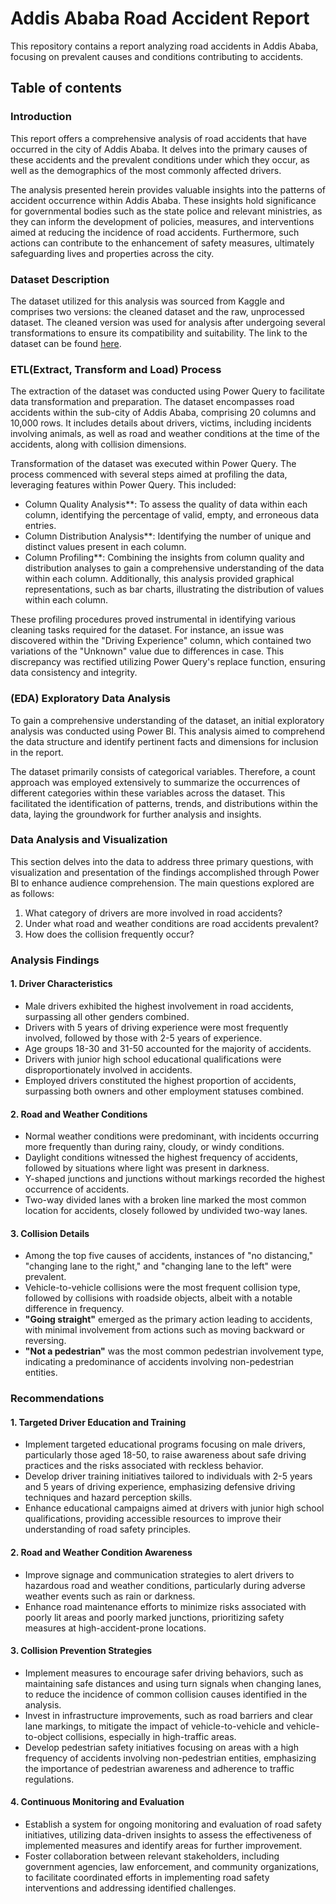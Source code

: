 # Addis Ababa Road Accident Report
This repository contains a report analyzing road accidents in Addis Ababa, focusing on prevalent causes and conditions contributing to accidents.

## Table of contents


### Introduction

This report offers a comprehensive analysis of road accidents that have occurred in the city of Addis Ababa. It delves into the primary causes of these accidents and the prevalent conditions under which they occur, as well as the demographics of the most commonly affected drivers.

The analysis presented herein provides valuable insights into the patterns of accident occurrence within Addis Ababa. These insights hold significance for governmental bodies such as the state police and relevant ministries, as they can inform the development of policies, measures, and interventions aimed at reducing the incidence of road accidents. Furthermore, such actions can contribute to the enhancement of safety measures, ultimately safeguarding lives and properties across the city.

### Dataset Description

The dataset utilized for this analysis was sourced from Kaggle and comprises two versions: the cleaned dataset and the raw, unprocessed dataset. The cleaned version was used for analysis after undergoing several transformations to ensure its compatibility and suitability. The link to the dataset can be found [here](https://www.kaggle.com/datasets/saurabhshahane/road-traffic-accidents).


### ETL(Extract, Transform and Load) Process

The extraction of the dataset was conducted using Power Query to facilitate data transformation and preparation. The dataset encompasses road accidents within the sub-city of Addis Ababa, comprising 20 columns and 10,000 rows. It includes details about drivers, victims, including incidents involving animals, as well as road and weather conditions at the time of the accidents, along with collision dimensions.

Transformation of the dataset was executed within Power Query. The process commenced with several steps aimed at profiling the data, leveraging features within Power Query. This included:

- Column Quality Analysis**: To assess the quality of data within each column, identifying the percentage of valid, empty, and erroneous data entries.
- Column Distribution Analysis**: Identifying the number of unique and distinct values present in each column.
- Column Profiling**: Combining the insights from column quality and distribution analyses to gain a comprehensive understanding of the data within each column. Additionally, this analysis provided graphical representations, such as bar charts, illustrating the distribution of values within each column.

These profiling procedures proved instrumental in identifying various cleaning tasks required for the dataset. For instance, an issue was discovered within the "Driving Experience" column, which contained two variations of the "Unknown" value due to differences in case. This discrepancy was rectified utilizing Power Query's replace function, ensuring data consistency and integrity.

### (EDA) Exploratory Data Analysis

To gain a comprehensive understanding of the dataset, an initial exploratory analysis was conducted using Power BI. This analysis aimed to comprehend the data structure and identify pertinent facts and dimensions for inclusion in the report.

The dataset primarily consists of categorical variables. Therefore, a count approach was employed extensively to summarize the occurrences of different categories within these variables across the dataset. This facilitated the identification of patterns, trends, and distributions within the data, laying the groundwork for further analysis and insights.

### Data Analysis and Visualization

This section delves into the data to address three primary questions, with visualization and presentation of the findings accomplished through Power BI to enhance audience comprehension. The main questions explored are as follows:

1. What category of drivers are more involved in road accidents?
2. Under what road and weather conditions are road accidents prevalent?
3. How does the collision frequently occur?

### Analysis Findings

#### __1. Driver Characteristics__
-  Male drivers exhibited the highest involvement in road accidents, surpassing all other genders combined.
-  Drivers with 5 years of driving experience were most frequently involved, followed by those with 2-5 years of experience.
-  Age groups 18-30 and 31-50 accounted for the majority of accidents.
-  Drivers with junior high school educational qualifications were disproportionately involved in accidents.
-  Employed drivers constituted the highest proportion of accidents, surpassing both owners and other employment statuses combined.

#### __2. Road and Weather Conditions__
-  Normal weather conditions were predominant, with incidents occurring more frequently than during rainy, cloudy, or windy conditions.
- Daylight conditions witnessed the highest frequency of accidents, followed by situations where light was present in darkness.
- Y-shaped junctions and junctions without markings recorded the highest occurrence of accidents.
- Two-way divided lanes with a broken line marked the most common location for accidents, closely followed by undivided two-way lanes.

#### __3. Collision Details__
-  Among the top five causes of accidents, instances of "no distancing," "changing lane to the right," and "changing lane to the left" were prevalent.
-  Vehicle-to-vehicle collisions were the most frequent collision type, followed by collisions with roadside objects, albeit with a notable difference in frequency.
-  __"Going straight"__ emerged as the primary action leading to accidents, with minimal involvement from actions such as moving backward or reversing.
-  __"Not a pedestrian"__ was the most common pedestrian involvement type, indicating a predominance of accidents involving non-pedestrian entities.

### Recommendations

#### **1. Targeted Driver Education and Training**
   - Implement targeted educational programs focusing on male drivers, particularly those aged 18-50, to raise awareness about safe driving practices and the risks associated with reckless behavior.
   - Develop driver training initiatives tailored to individuals with 2-5 years and 5 years of driving experience, emphasizing defensive driving techniques and hazard perception skills.
   - Enhance educational campaigns aimed at drivers with junior high school qualifications, providing accessible resources to improve their understanding of road safety principles.

#### **2. Road and Weather Condition Awareness**
   - Improve signage and communication strategies to alert drivers to hazardous road and weather conditions, particularly during adverse weather events such as rain or darkness.
   - Enhance road maintenance efforts to minimize risks associated with poorly lit areas and poorly marked junctions, prioritizing safety measures at high-accident-prone locations.

#### **3. Collision Prevention Strategies**
   - Implement measures to encourage safer driving behaviors, such as maintaining safe distances and using turn signals when changing lanes, to reduce the incidence of common collision causes identified in the analysis.
   - Invest in infrastructure improvements, such as road barriers and clear lane markings, to mitigate the impact of vehicle-to-vehicle and vehicle-to-object collisions, especially in high-traffic areas.
   - Develop pedestrian safety initiatives focusing on areas with a high frequency of accidents involving non-pedestrian entities, emphasizing the importance of pedestrian awareness and adherence to traffic regulations.

#### **4. Continuous Monitoring and Evaluation**
   - Establish a system for ongoing monitoring and evaluation of road safety initiatives, utilizing data-driven insights to assess the effectiveness of implemented measures and identify areas for further improvement.
   - Foster collaboration between relevant stakeholders, including government agencies, law enforcement, and community organizations, to facilitate coordinated efforts in implementing road safety interventions and addressing identified challenges.

